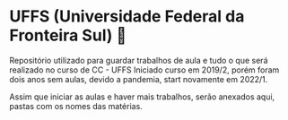 # UFFS (Universidade Federal da Fronteira Sul) 🚀
 
 Repositório utilizado para guardar trabalhos de aula e tudo o que será realizado no curso de CC - UFFS
 Iniciado curso em 2019/2, porém foram dois anos sem aulas, devido a pandemia, start novamente em 2022/1.
 
 Assim que iniciar as aulas e haver mais trabalhos, serão anexados aqui, pastas com os nomes das matérias.










